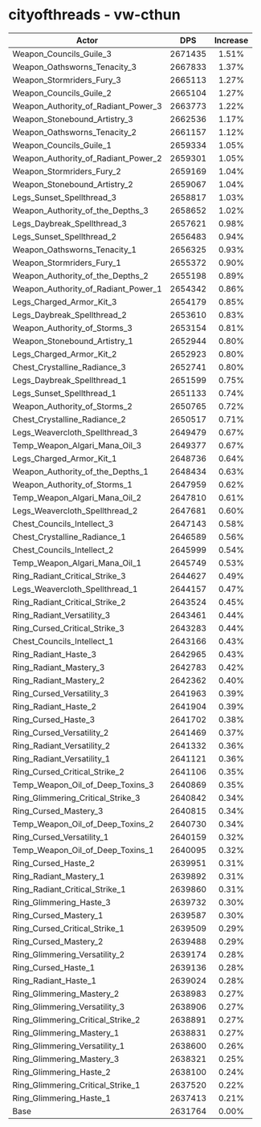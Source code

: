 # cityofthreads - vw-cthun
| Actor | DPS | Increase |
|---|:---:|:---:|
|Weapon_Councils_Guile_3|2671435|1.51%|
|Weapon_Oathsworns_Tenacity_3|2667833|1.37%|
|Weapon_Stormriders_Fury_3|2665113|1.27%|
|Weapon_Councils_Guile_2|2665104|1.27%|
|Weapon_Authority_of_Radiant_Power_3|2663773|1.22%|
|Weapon_Stonebound_Artistry_3|2662536|1.17%|
|Weapon_Oathsworns_Tenacity_2|2661157|1.12%|
|Weapon_Councils_Guile_1|2659334|1.05%|
|Weapon_Authority_of_Radiant_Power_2|2659301|1.05%|
|Weapon_Stormriders_Fury_2|2659169|1.04%|
|Weapon_Stonebound_Artistry_2|2659067|1.04%|
|Legs_Sunset_Spellthread_3|2658817|1.03%|
|Weapon_Authority_of_the_Depths_3|2658652|1.02%|
|Legs_Daybreak_Spellthread_3|2657621|0.98%|
|Legs_Sunset_Spellthread_2|2656483|0.94%|
|Weapon_Oathsworns_Tenacity_1|2656325|0.93%|
|Weapon_Stormriders_Fury_1|2655372|0.90%|
|Weapon_Authority_of_the_Depths_2|2655198|0.89%|
|Weapon_Authority_of_Radiant_Power_1|2654342|0.86%|
|Legs_Charged_Armor_Kit_3|2654179|0.85%|
|Legs_Daybreak_Spellthread_2|2653610|0.83%|
|Weapon_Authority_of_Storms_3|2653154|0.81%|
|Weapon_Stonebound_Artistry_1|2652944|0.80%|
|Legs_Charged_Armor_Kit_2|2652923|0.80%|
|Chest_Crystalline_Radiance_3|2652741|0.80%|
|Legs_Daybreak_Spellthread_1|2651599|0.75%|
|Legs_Sunset_Spellthread_1|2651133|0.74%|
|Weapon_Authority_of_Storms_2|2650765|0.72%|
|Chest_Crystalline_Radiance_2|2650517|0.71%|
|Legs_Weavercloth_Spellthread_3|2649479|0.67%|
|Temp_Weapon_Algari_Mana_Oil_3|2649377|0.67%|
|Legs_Charged_Armor_Kit_1|2648736|0.64%|
|Weapon_Authority_of_the_Depths_1|2648434|0.63%|
|Weapon_Authority_of_Storms_1|2647959|0.62%|
|Temp_Weapon_Algari_Mana_Oil_2|2647810|0.61%|
|Legs_Weavercloth_Spellthread_2|2647681|0.60%|
|Chest_Councils_Intellect_3|2647143|0.58%|
|Chest_Crystalline_Radiance_1|2646589|0.56%|
|Chest_Councils_Intellect_2|2645999|0.54%|
|Temp_Weapon_Algari_Mana_Oil_1|2645749|0.53%|
|Ring_Radiant_Critical_Strike_3|2644627|0.49%|
|Legs_Weavercloth_Spellthread_1|2644157|0.47%|
|Ring_Radiant_Critical_Strike_2|2643524|0.45%|
|Ring_Radiant_Versatility_3|2643461|0.44%|
|Ring_Cursed_Critical_Strike_3|2643283|0.44%|
|Chest_Councils_Intellect_1|2643166|0.43%|
|Ring_Radiant_Haste_3|2642965|0.43%|
|Ring_Radiant_Mastery_3|2642783|0.42%|
|Ring_Radiant_Mastery_2|2642362|0.40%|
|Ring_Cursed_Versatility_3|2641963|0.39%|
|Ring_Radiant_Haste_2|2641904|0.39%|
|Ring_Cursed_Haste_3|2641702|0.38%|
|Ring_Cursed_Versatility_2|2641469|0.37%|
|Ring_Radiant_Versatility_2|2641332|0.36%|
|Ring_Radiant_Versatility_1|2641121|0.36%|
|Ring_Cursed_Critical_Strike_2|2641106|0.35%|
|Temp_Weapon_Oil_of_Deep_Toxins_3|2640869|0.35%|
|Ring_Glimmering_Critical_Strike_3|2640842|0.34%|
|Ring_Cursed_Mastery_3|2640815|0.34%|
|Temp_Weapon_Oil_of_Deep_Toxins_2|2640730|0.34%|
|Ring_Cursed_Versatility_1|2640159|0.32%|
|Temp_Weapon_Oil_of_Deep_Toxins_1|2640095|0.32%|
|Ring_Cursed_Haste_2|2639951|0.31%|
|Ring_Radiant_Mastery_1|2639892|0.31%|
|Ring_Radiant_Critical_Strike_1|2639860|0.31%|
|Ring_Glimmering_Haste_3|2639732|0.30%|
|Ring_Cursed_Mastery_1|2639587|0.30%|
|Ring_Cursed_Critical_Strike_1|2639509|0.29%|
|Ring_Cursed_Mastery_2|2639488|0.29%|
|Ring_Glimmering_Versatility_2|2639174|0.28%|
|Ring_Cursed_Haste_1|2639136|0.28%|
|Ring_Radiant_Haste_1|2639024|0.28%|
|Ring_Glimmering_Mastery_2|2638983|0.27%|
|Ring_Glimmering_Versatility_3|2638906|0.27%|
|Ring_Glimmering_Critical_Strike_2|2638891|0.27%|
|Ring_Glimmering_Mastery_1|2638831|0.27%|
|Ring_Glimmering_Versatility_1|2638600|0.26%|
|Ring_Glimmering_Mastery_3|2638321|0.25%|
|Ring_Glimmering_Haste_2|2638100|0.24%|
|Ring_Glimmering_Critical_Strike_1|2637520|0.22%|
|Ring_Glimmering_Haste_1|2637413|0.21%|
|Base|2631764|0.00%|
